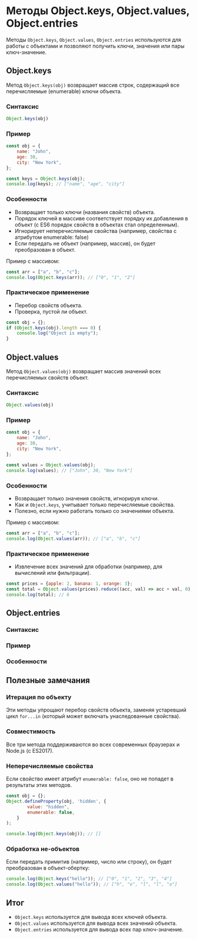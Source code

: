 # Методы Object.keys, Object.values, Object.entries

Методы `Object.keys`, `Object.values`, `Object.entries` используются для работы с объектами и позволяют получить ключи,
значения или пары ключ-значение.

## Object.keys

Метод `Object.keys(obj)` возвращает массив строк, содержащий все перечисляемые (enumerable) ключи объекта.

### Синтаксис

```js
Object.keys(obj)
```

### Пример

```js
const obj = {
    name: "John",
    age: 30,
    city: "New York",
};

const keys = Object.keys(obj);
console.log(keys); // ["name", "age", "city"]
```

### Особенности

* Возвращает только ключи (названия свойств) объекта.
* Порядок ключей в массиве соответствует порядку их добавления в объект (c ES6 порядок свойств в объектах стал
  определенным).
* Игнорирует неперечисляемые свойства (например, свойства с атрибутом enumerable: false)
* Если передать не объект (например, массив), он будет преобразован в объект.

Пример с массивом:

```js
const arr = ["a", "b", "c"];
console.log(Object.keys(arr)); // ["0", "1", "2"]
```

### Практическое применение

* Перебор свойств объекта.
* Проверка, пустой ли объект.

```js
const obj = {};
if (Object.keys(obj).length === 0) {
    console.log("Object is empty");
}
```

## Object.values

Метод `Object.values(obj)` возвращает массив значений всех перечисляемых свойств объект.

### Синтаксис

```js
Object.values(obj)
```

### Пример

```js
const obj = {
    name: "John",
    age: 30,
    city: "New York",
};

const values = Object.values(obj);
console.log(values); // ["John", 30, "New York"]
```

### Особенности

* Возвращает только значения свойств, игнорируя ключи.
* Как и `Object.keys`, учитывает только перечисляемые свойства.
* Полезно, если нужно работать только со значениями объекта.

Пример с массивом:

```js
const arr = ["a", "b", "c"];
console.log(Object.values(arr)); // ["a", "b", "c"]
```

### Практическое применение

* Извлечение всех значений для обработки (например, для вычислений или фильтрации).

```js
const prices = {apple: 2, banana: 1, orange: 3};
const total = Object.values(prices).reduce((acc, val) => acc + val, 0);
console.log(total); // 6
```

## Object.entries

### Синтаксис

### Пример

### Особенности

## Полезные замечания

### Итерация по объекту

Эти методы упрощают перебор свойств объекта, заменяя устаревший цикл `for...in` (который может включать унаследованные
свойства).

### Совместимость

Все три метода поддерживаются во всех современных браузерах и Node.js (c ES2017).

### Неперечисляемые свойства

Если свойство имеет атрибут `enumerable: false`, оно не попадет в результаты этих методов.

```js
const obj = {};
Object.defineProperty(obj, 'hidden', {
        value: "hidden",
        enumerable: false,
    }
);

console.log(Object.keys(obj)); // []
```

### Обработка не-объектов

Если передать примитив (например, число или строку), он будет преобразован в объект-обертку:

```js
console.log(Object.keys("hello")); // ["0", "1", "2", "3", "4"]
console.log(Object.values("hello")); // ["h", "e", "l", "l", "o"]
```

## Итог

* `Object.keys` используется для вывода всех ключей объекта.
* `Object.values` используется для вывода всех значений объекта.
* `Object.entries` используется для вывода всех пар ключ-значение.

